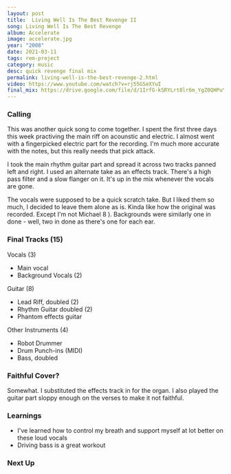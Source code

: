```yaml
---
layout: post
title:  Living Well Is The Best Revenge II
song: Living Well Is The Best Revenge
album: Accelerate
image: accelerate.jpg
year: "2008"
date: 2021-03-11
tags: rem-project
category: music
desc: quick revenge final mix 
permalink: living-well-is-the-best-revenge-2.html
video: https://www.youtube.com/watch?v=rj55GSeXYuI
final_mix: https://drive.google.com/file/d/1IrfG-kSRYLrt8lr6m_YgZ0QHPuYaRz3g/view?usp=sharing
---
```


### Calling
This was another quick song to come together. I spent the first three days this week practiving the main riff on acounstic and electric. I almost went with a fingerpicked electric part for the recording. I'm much more accurate with the notes, but this really needs that pick attack.

I took the main rhythm guitar part and spread it across two tracks panned left and right. I used an alternate take as an effects track. There's a high pass filter and a slow flanger on it. It's up in the mix whenever the vocals are gone.

The vocals were supposed to be a quick scratch take. But I liked them so much, I decided to leave them alone as is. Kinda like how the original was recorded. Except I'm not Michael 8 ). Backgrounds were similarly one in done - well, two in done as there's one for each ear.

### Final Tracks (15)
Vocals (3)
- Main vocal
- Background Vocals (2)

Guitar (8)
- Lead Riff, doubled (2)
- Rhythm Guitar doubled (2)
- Phantom effects guitar

Other Instruments (4)
- Robot Drummer
- Drum Punch-ins (MIDI)
- Bass, doubled

### Faithful Cover?
Somewhat. I substituted the effects track in for the organ. I also played the guitar part sloppy enough on the verses to make it not faithful.

### Learnings
- I've learned how to control my breath and support myself at lot better on these loud vocals
- Driving bass is a great workout

### Next Up
